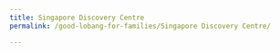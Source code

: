 ```yaml
---
title: Singapore Discovery Centre
permalink: /good-lobang-for-families/Singapore Discovery Centre/

---
```

